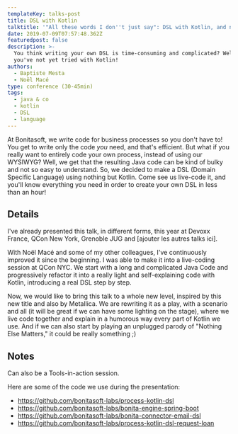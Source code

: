 ```yaml
---
templateKey: talks-post
title: DSL with Kotlin
talktitle: '"All these words I don''t just say": DSL with Kotlin, and nothing else matters'
date: 2019-07-09T07:57:48.362Z
featuredpost: false
description: >-
  You think writing your own DSL is time-consuming and complicated? Well, maybe
  you've not yet tried with Kotlin!
authors:
  - Baptiste Mesta
  - Noël Macé
type: conference (30-45min)
tags:
  - java & co
  - kotlin
  - DSL
  - language
---
```

At Bonitasoft, we write code for business processes so you don't have to! You get to write only the code _you_ need, and that's efficient.
But what if you really want to entirely code your own process, instead of using our WYSIWYG? Well, we get that the resulting Java code can be kind of bulky and not so easy to understand.
So, we decided to make a DSL (Domain Specific Language) using nothing but Kotlin. Come see us live-code it, and you'll know everything you need in order to create your own DSL in less than an hour!

## Details

I've already presented this talk, in different forms, this year at Devoxx France, QCon New York, Grenoble JUG and \[ajouter les autres talks ici].

With Noël Macé and some of my other colleagues, I've continuously improved it since the beginning. I was able to make it into a live-coding session at QCon NYC. We start with a long and complicated Java Code and progressively refactor it into a really light and self-explaining code with Kotlin, introducing a real DSL step by step.

Now, we would like to bring this talk to a whole new level, inspired by this new title and also by Metallica. We are rewriting it as a play, with a scenario and all (it will be great if we can have some lighting on the stage), where we live code together and explain in a humorous way every part of Kotlin we use. And if we can also start by playing an unplugged parody of "Nothing Else Matters," it could be really something ;)

## Notes

Can also be a Tools-in-action session.

Here are some of the code we use during the presentation:

* https://github.com/bonitasoft-labs/process-kotlin-dsl
* https://github.com/bonitasoft-labs/bonita-engine-spring-boot
* https://github.com/bonitasoft-labs/bonita-connector-email-dsl
* https://github.com/bonitasoft-labs/process-kotlin-dsl-request-loan
